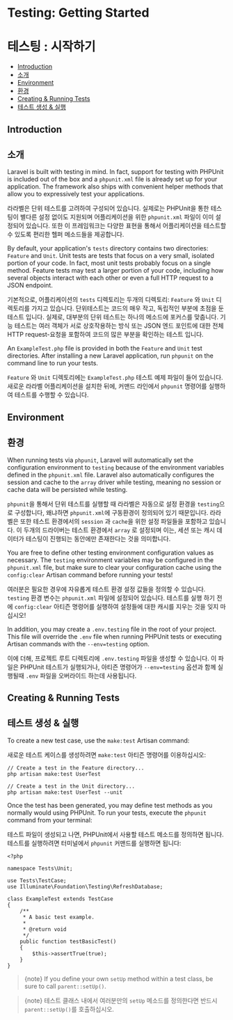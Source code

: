 # Testing: Getting Started
# 테스팅 : 시작하기

- [Introduction](#introduction)
- [소개](#introduction)
- [Environment](#environment)
- [환경](#environment)
- [Creating & Running Tests](#creating-and-running-tests)
- [테스트 생성 & 실행](#creating-and-running-tests)

<a name="introduction"></a>
## Introduction
## 소개

Laravel is built with testing in mind. In fact, support for testing with PHPUnit is included out of the box and a `phpunit.xml` file is already set up for your application. The framework also ships with convenient helper methods that allow you to expressively test your applications.

라라벨은 단위 테스트를 고려하여 구성되어 있습니다. 실제로는 PHPUnit을 통한 테스팅이 별다른 설정 없이도 지원되며 어플리케이션을 위한 `phpunit.xml` 파일이 이미 설정되어 있습니다. 또한 이 프레임워크는 다양한 표현을 통해서 어플리케이션을 테스트할 수 있도록 편리한 헬퍼 메소드들을 제공합니다.

By default, your application's `tests` directory contains two directories: `Feature` and `Unit`. Unit tests are tests that focus on a very small, isolated portion of your code. In fact, most unit tests probably focus on a single method. Feature tests may test a larger portion of your code, including how several objects interact with each other or even a full HTTP request to a JSON endpoint.

기본적으로, 어플리케이션의 `tests` 디렉토리는 두개의 디렉토리: `Feature` 와 `Unit` 디렉토리를 가지고 있습니다. 단위테스트는 코드의 매우 작고, 독립적인 부분에 초점을 둔 테스트 입니다. 실제로, 대부분의 단위 테스트는 하나의 메소드에 포커스를 맞춥니다. 기능 테스트는 여러 객체가 서로 상호작용하는 방식 또는 JSON 엔드 포인트에 대한 전체 HTTP request-요청을 포함하여 코드의 많은 부분을 확인하는 테스트 입니다.

An `ExampleTest.php` file is provided in both the `Feature` and `Unit` test directories. After installing a new Laravel application, run `phpunit` on the command line to run your tests.

`Feature` 와 `Unit` 디렉토리에는 `ExampleTest.php` 테스트 예제 파일이 들어 있습니다. 새로운 라라벨 어플리케이션을 설치한 뒤에, 커맨드 라인에서 `phpunit` 명령어를 실행하여 테스트를 수행할 수 있습니다.

<a name="environment"></a>
## Environment
## 환경

When running tests via `phpunit`, Laravel will automatically set the configuration environment to `testing` because of the environment variables defined in the `phpunit.xml` file. Laravel also automatically configures the session and cache to the `array` driver while testing, meaning no session or cache data will be persisted while testing.

`phpunit`을 통해서 단위 테스트를 실행할 때 라라벨은 자동으로 설정 환경을 `testing`으로 구성합니다, 왜냐하면 `phpunit.xml`에 구동환경이 정의되어 있기 때문입니다. 라라벨은 또한 테스트 환경에서의 `session` 과 `cache`을 위한 설정 파일들을 포함하고 있습니다. 이 두개의 드라이버는 테스트 환경에서 `array` 로 설정되며 이는, 세션 또는 캐시 데이터가 테스팅이 진행되는 동안에만 존재한다는 것을 의미합니다.

You are free to define other testing environment configuration values as necessary. The `testing` environment variables may be configured in the `phpunit.xml` file, but make sure to clear your configuration cache using the `config:clear` Artisan command before running your tests!

여러분은 필요한 경우에 자유롭게 테스트 환경 설정 값들을 정의할 수 있습니다. `testing` 환경 변수는 `phpunit.xml` 파일에 설정되어 있습니다. 테스트를 실행 하기 전에 `config:clear` 아티즌 명령어를 실행하여 설정들에 대한 캐시를 지우는 것을 잊지 마십시오!

In addition, you may create a `.env.testing` file in the root of your project. This file will override the `.env` file when running PHPUnit tests or executing Artisan commands with the `--env=testing` option.

이에 더해, 프로젝트 루트 디렉토리에 `.env.testing` 파일을 생성할 수 있습니다. 이 파일은 PHPUnit 테스트가 실행되거나, 아티즌 명령어가 `--env=testing` 옵션과 함께 실행될때 `.env` 파일을 오버라이드 하는데 사용됩니다.

<a name="creating-and-running-tests"></a>
## Creating & Running Tests
## 테스트 생성 & 실행

To create a new test case, use the `make:test` Artisan command:

새로운 테스트 케이스를 생성하려면 `make:test` 아티즌 명령어를 이용하십시오:

    // Create a test in the Feature directory...
    php artisan make:test UserTest

    // Create a test in the Unit directory...
    php artisan make:test UserTest --unit

Once the test has been generated, you may define test methods as you normally would using PHPUnit. To run your tests, execute the `phpunit` command from your terminal:

테스트 파일이 생성되고 나면, PHPUnit에서 사용할 테스트 메소드를 정의하면 됩니다. 테스트를 실행하려면 터미널에서 `phpunit` 커맨드를 실행하면 됩니다:

    <?php

    namespace Tests\Unit;

    use Tests\TestCase;
    use Illuminate\Foundation\Testing\RefreshDatabase;

    class ExampleTest extends TestCase
    {
        /**
         * A basic test example.
         *
         * @return void
         */
        public function testBasicTest()
        {
            $this->assertTrue(true);
        }
    }

> {note} If you define your own `setUp` method within a test class, be sure to call `parent::setUp()`.

> {note} 테스트 클래스 내에서 여러분만의 `setUp` 메소드를 정의한다면 반드시 `parent::setUp()`를 호출하십시오.

